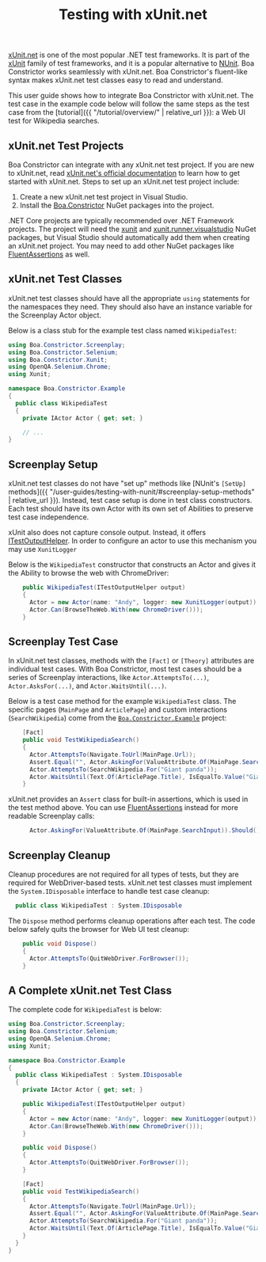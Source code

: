 ﻿---
title: Testing with xUnit.net
layout: single
permalink: /user-guides/testing-with-xunit-net/
sidebar:
  nav: "user-guides"
toc: true
---

[xUnit.net](https://xunit.net/) is one of the most popular .NET test frameworks.
It is part of the [xUnit](https://en.wikipedia.org/wiki/XUnit) family of test frameworks,
and it is a popular alternative to [NUnit](https://nunit.org/).
Boa Constrictor works seamlessly with xUnit.net.
Boa Constrictor's fluent-like syntax makes xUnit.net test classes easy to read and understand.

This user guide shows how to integrate Boa Constrictor with xUnit.net.
The test case in the example code below will follow the same steps
as the test case from the [tutorial]({{ "/tutorial/overview/" | relative_url }}):
a Web UI test for Wikipedia searches.


## xUnit.net Test Projects

Boa Constrictor can integrate with any xUnit.net test project.
If you are new to xUnit.net, read [xUnit.net's official documentation](https://xunit.net/#documentation)
to learn how to get started with xUnit.net.
Steps to set up an xUnit.net test project include:

1. Create a new xUnit.net test project in Visual Studio.
2. Install the [Boa.Constrictor](https://www.nuget.org/packages/Boa.Constrictor/) NuGet packages into the project.

.NET Core projects are typically recommended over .NET Framework projects.
The project will need the [xunit](https://www.nuget.org/packages/xunit/)
and [xunit.runner.visualstudio](https://www.nuget.org/packages/xunit.runner.visualstudio/) NuGet packages,
but Visual Studio should automatically add them when creating an xUnit.net project.
You may need to add other NuGet packages like
[FluentAssertions](https://www.nuget.org/packages/FluentAssertions/) as well.


## xUnit.net Test Classes

xUnit.net test classes should have all the appropriate `using` statements for the namespaces they need.
They should also have an instance variable for the Screenplay Actor object.

Below is a class stub for the example test class named `WikipediaTest`:

```csharp
using Boa.Constrictor.Screenplay;
using Boa.Constrictor.Selenium;
using Boa.Constrictor.Xunit;
using OpenQA.Selenium.Chrome;
using Xunit;

namespace Boa.Constrictor.Example
{
  public class WikipediaTest
  {
    private IActor Actor { get; set; }

    // ...
}
```


## Screenplay Setup

xUnit.net test classes do not have "set up" methods like
[NUnit's `[SetUp]` methods]({{ "/user-guides/testing-with-nunit/#screenplay-setup-methods" | relative_url }}).
Instead, test case setup is done in test class constructors.
Each test should have its own Actor with its own set of Abilities to preserve test case independence.

xUnit also does not capture console output. Instead, it offers [ITestOutputHelper](https://xunit.net/docs/capturing-output#output-in-tests). 
In order to configure an actor to use this mechanism you may use `XunitLogger`

Below is the `WikipediaTest` constructor that 
constructs an Actor and gives it the Ability to browse the web with ChromeDriver:

```csharp
    public WikipediaTest(ITestOutputHelper output)
    {
      Actor = new Actor(name: "Andy", logger: new XunitLogger(output));
      Actor.Can(BrowseTheWeb.With(new ChromeDriver()));
    }
```


## Screenplay Test Case

In xUnit.net test classes, methods with the `[Fact]` or `[Theory]` attributes are individual test cases.
With Boa Constrictor, most test cases should be a series of Screenplay interactions, like
`Actor.AttemptsTo(...)`, `Actor.AsksFor(...)`, and `Actor.WaitsUntil(...)`.

Below is a test case method for the example `WikipediaTest` class.
The specific pages (`MainPage` and `ArticlePage`) and custom interactions (`SearchWikipedia`)
come from the [`Boa.Constrictor.Example`](https://github.com/q2ebanking/boa-constrictor/tree/main/Boa.Constrictor.Example) project:

```csharp
    [Fact]
    public void TestWikipediaSearch()
    {
      Actor.AttemptsTo(Navigate.ToUrl(MainPage.Url));
      Assert.Equal("", Actor.AskingFor(ValueAttribute.Of(MainPage.SearchInput)));
      Actor.AttemptsTo(SearchWikipedia.For("Giant panda"));
      Actor.WaitsUntil(Text.Of(ArticlePage.Title), IsEqualTo.Value("Giant panda"));
    }
```

xUnit.net provides an `Assert` class for built-in assertions, which is used in the test method above.
You can use [FluentAssertions](https://www.nuget.org/packages/FluentAssertions/) instead for more readable Screenplay calls:

```csharp
      Actor.AskingFor(ValueAttribute.Of(MainPage.SearchInput)).Should().BeEmpty();
```


## Screenplay Cleanup

Cleanup procedures are not required for all types of tests, but they are required for WebDriver-based tests.
xUnit.net test classes must implement the `System.IDisposable` interface to handle test case cleanup:

```csharp
  public class WikipediaTest : System.IDisposable
```

The `Dispose` method performs cleanup operations after each test.
The code below safely quits the browser for Web UI test cleanup:

```csharp
    public void Dispose()
    {
      Actor.AttemptsTo(QuitWebDriver.ForBrowser());
    }
```


## A Complete xUnit.net Test Class

The complete code for `WikipediaTest` is below:

```csharp
using Boa.Constrictor.Screenplay;
using Boa.Constrictor.Selenium;
using OpenQA.Selenium.Chrome;
using Xunit;

namespace Boa.Constrictor.Example
{
  public class WikipediaTest : System.IDisposable
  {
    private IActor Actor { get; set; }

    public WikipediaTest(ITestOutputHelper output)
    {
      Actor = new Actor(name: "Andy", logger: new XunitLogger(output));
      Actor.Can(BrowseTheWeb.With(new ChromeDriver()));
    }

    public void Dispose()
    {
      Actor.AttemptsTo(QuitWebDriver.ForBrowser());
    }

    [Fact]
    public void TestWikipediaSearch()
    {
      Actor.AttemptsTo(Navigate.ToUrl(MainPage.Url));
      Assert.Equal("", Actor.AskingFor(ValueAttribute.Of(MainPage.SearchInput)));
      Actor.AttemptsTo(SearchWikipedia.For("Giant panda"));
      Actor.WaitsUntil(Text.Of(ArticlePage.Title), IsEqualTo.Value("Giant panda"));
    }
  }
}
```
